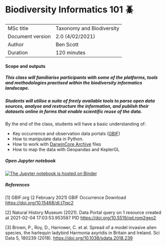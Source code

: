 # Biodiversity Informatics 101 :beetle:

|     |     |
| --- | --- |
| MSc title        | Taxonomy and Biodiversity |
| Document version | 2.0 (4/02/2021)          |
| Author           | Ben Scott                 |
| Duration         | 120 minutes                |


#### Scope and outputs

##### This class will familiarise participants with some of the platforms, tools and methodologies practised within the biodiversity informatics landscape.  

##### Students will utilise a suite of freely available tools to parse open data sources, analyse and restructure the information, and publish their datasets online in forms that enable scientific reuse of the data.


By the end of the class, students will have a basic understanding of:

- Key occurrence and observation data portals ([GBIF](https://www.gbif.org/))
- How to manipulate data in Python. 
- How to work with [DarwinCore Archive](https://dwc.tdwg.org/) files
- How to map the data with Geopandas and KeplerGL



##### Open Jupyter notebook

[![The Jupyter notebook is hosted on Binder](https://mybinder.org/badge_logo.svg)](https://mybinder.org/v2/gh/NaturalHistoryMuseum/biodiversity-informatics-101/HEAD?filepath=occurrences.ipynb)




##### References

[1] GBIF.org (2 February 2021) GBIF Occurrence Download https://doi.org/10.15468/dl.t7jqc2

[2] Natural History Museum (2021). Data Portal query on 1 resource created at 2021-02-04 17:03:53.953587 PID https://doi.org/10.5519/qd.rom2geo2

[3] Brown, P., Roy, D., Harrower, C. et al. Spread of a model invasive alien species, the harlequin ladybird Harmonia axyridis in Britain and Ireland. Sci Data 5, 180239 (2018). https://doi.org/10.1038/sdata.2018.239
